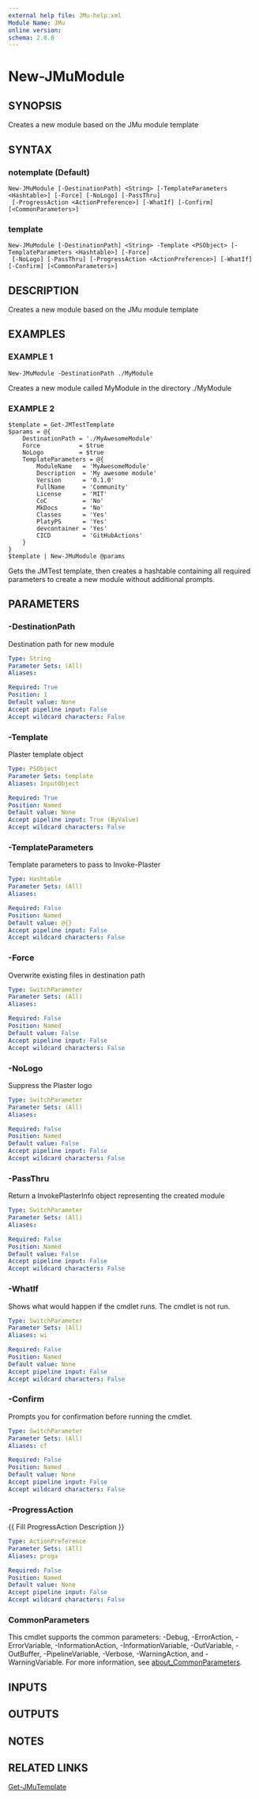 ```yaml
---
external help file: JMu-help.xml
Module Name: JMu
online version:
schema: 2.0.0
---
```


# New-JMuModule

## SYNOPSIS
Creates a new module based on the JMu module template

## SYNTAX

### notemplate (Default)
```
New-JMuModule [-DestinationPath] <String> [-TemplateParameters <Hashtable>] [-Force] [-NoLogo] [-PassThru]
 [-ProgressAction <ActionPreference>] [-WhatIf] [-Confirm] [<CommonParameters>]
```

### template
```
New-JMuModule [-DestinationPath] <String> -Template <PSObject> [-TemplateParameters <Hashtable>] [-Force]
 [-NoLogo] [-PassThru] [-ProgressAction <ActionPreference>] [-WhatIf] [-Confirm] [<CommonParameters>]
```

## DESCRIPTION
Creates a new module based on the JMu module template

## EXAMPLES

### EXAMPLE 1
```
New-JMuModule -DestinationPath ./MyModule
```

Creates a new module called MyModule in the directory ./MyModule

### EXAMPLE 2
```
$template = Get-JMTestTemplate
$params = @{
    DestinationPath = './MyAwesomeModule'
    Force           = $true
    NoLogo          = $true
    TemplateParameters = @{
        ModuleName   = 'MyAwesomeModule'
        Description  = 'My awesome module'
        Version      = '0.1.0'
        FullName     = 'Community'
        License      = 'MIT'
        CoC          = 'No'
        MkDocs       = 'No'
        Classes      = 'Yes'
        PlatyPS      = 'Yes'
        devcontainer = 'Yes'
        CICD         = 'GitHubActions'
    }
}
$template | New-JMuModule @params
```

Gets the JMTest template, then creates a hashtable containing all
required parameters to create a new module without additional prompts.

## PARAMETERS

### -DestinationPath
Destination path for new module

```yaml
Type: String
Parameter Sets: (All)
Aliases:

Required: True
Position: 1
Default value: None
Accept pipeline input: False
Accept wildcard characters: False
```

### -Template
Plaster template object

```yaml
Type: PSObject
Parameter Sets: template
Aliases: InputObject

Required: True
Position: Named
Default value: None
Accept pipeline input: True (ByValue)
Accept wildcard characters: False
```

### -TemplateParameters
Template parameters to pass to Invoke-Plaster

```yaml
Type: Hashtable
Parameter Sets: (All)
Aliases:

Required: False
Position: Named
Default value: @{}
Accept pipeline input: False
Accept wildcard characters: False
```

### -Force
Overwrite existing files in destination path

```yaml
Type: SwitchParameter
Parameter Sets: (All)
Aliases:

Required: False
Position: Named
Default value: False
Accept pipeline input: False
Accept wildcard characters: False
```

### -NoLogo
Suppress the Plaster logo

```yaml
Type: SwitchParameter
Parameter Sets: (All)
Aliases:

Required: False
Position: Named
Default value: False
Accept pipeline input: False
Accept wildcard characters: False
```

### -PassThru
Return a InvokePlasterInfo object representing the created module

```yaml
Type: SwitchParameter
Parameter Sets: (All)
Aliases:

Required: False
Position: Named
Default value: False
Accept pipeline input: False
Accept wildcard characters: False
```

### -WhatIf
Shows what would happen if the cmdlet runs.
The cmdlet is not run.

```yaml
Type: SwitchParameter
Parameter Sets: (All)
Aliases: wi

Required: False
Position: Named
Default value: None
Accept pipeline input: False
Accept wildcard characters: False
```

### -Confirm
Prompts you for confirmation before running the cmdlet.

```yaml
Type: SwitchParameter
Parameter Sets: (All)
Aliases: cf

Required: False
Position: Named
Default value: None
Accept pipeline input: False
Accept wildcard characters: False
```

### -ProgressAction
{{ Fill ProgressAction Description }}

```yaml
Type: ActionPreference
Parameter Sets: (All)
Aliases: proga

Required: False
Position: Named
Default value: None
Accept pipeline input: False
Accept wildcard characters: False
```

### CommonParameters
This cmdlet supports the common parameters: -Debug, -ErrorAction, -ErrorVariable, -InformationAction, -InformationVariable, -OutVariable, -OutBuffer, -PipelineVariable, -Verbose, -WarningAction, and -WarningVariable. For more information, see [about_CommonParameters](http://go.microsoft.com/fwlink/?LinkID=113216).

## INPUTS

## OUTPUTS

## NOTES

## RELATED LINKS

[Get-JMuTemplate]()

